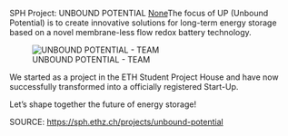 SPH Project: UNBOUND POTENTIAL
[None](https://aris-space.ch/sage-cubesat/)The focus of UP (Unbound Potential) is to create innovative solutions for long-term energy storage based on a novel membrane-less flow redox battery technology.

<figure><img alt="UNBOUND POTENTIAL - TEAM" src="https://sph.ethz.ch/uploads/images/Picture1-Large.jpeg"/><figcaption>UNBOUND POTENTIAL - TEAM</figcaption></figure>

We started as a project in the ETH Student Project House and have now successfully transformed into a officially registered Start-Up.

Let’s shape together the future of energy storage!  


SOURCE: https://sph.ethz.ch/projects/unbound-potential